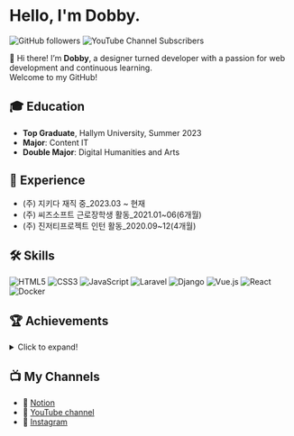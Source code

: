 # Hello, I'm Dobby.

![GitHub followers](https://img.shields.io/github/followers/Doyeon-Kang?style=social)
![YouTube Channel Subscribers](https://img.shields.io/youtube/channel/subscribers/UCZaEOSm9geNLUVZMcTZQa0w?style=social)

👋 Hi there! I’m **Dobby**, a designer turned developer with a passion for web development and continuous learning. <br/>Welcome to my GitHub!

## 🎓 Education
- **Top Graduate**, Hallym University, Summer 2023
- **Major**: Content IT
- **Double Major**: Digital Humanities and Arts

## 💼 Experience
- (주) 지키다 재직 중_2023.03 ~ 현재
- (주) 씨즈소프트 근로장학생 활동_2021.01~06(6개월)
- (주) 진저티프로젝트 인턴 활동_2020.09~12(4개월)

## 🛠 Skills
![HTML5](https://img.shields.io/badge/HTML5-E34F26?style=for-the-badge&logo=html5&logoColor=white)
![CSS3](https://img.shields.io/badge/CSS3-1572B6?style=for-the-badge&logo=css3&logoColor=white)
![JavaScript](https://img.shields.io/badge/JavaScript-F7DF1E?style=for-the-badge&logo=javascript&logoColor=black)
![Laravel](https://img.shields.io/badge/Laravel-FF2D20?style=for-the-badge&logo=laravel&logoColor=white)
![Django](https://img.shields.io/badge/Django-092E20?style=for-the-badge&logo=django&logoColor=green)
![Vue.js](https://img.shields.io/badge/Vue.js-35495E?style=for-the-badge&logo=vue.js&logoColor=4FC08D)
![React](https://img.shields.io/badge/React-20232A?style=for-the-badge&logo=react&logoColor=61DAFB)
![Docker](https://img.shields.io/badge/Docker-2496ED?style=for-the-badge&logo=docker&logoColor=white)

## 🏆 Achievements
<details>
<summary>Click to expand!</summary>

<table>
  <tr>
    <th>수상연도</th>
    <th>대회명</th>
    <th>수상</th>
  </tr>
  <tr>
    <td>2022</td>
    <td>2022-2 SW 캡스톤디자인 경연대회</td>
    <td>금상</td>
  </tr>
  <tr>
    <td></td>
    <td>2022-2 디지털인문예술 전시회</td>
    <td>대상</td>
  </tr>
  <tr>
    <td></td>
    <td>Learning portfolio 공모전</td>
    <td>입상</td>
  </tr>
  <tr>
    <td></td>
    <td>오픈소스 웹개발 해커톤</td>
    <td>장려상</td>
  </tr>
  <tr>
    <td></td>
    <td>SW중심대학 소중인의 생활탐구(브이로그) 영상 공모전</td>
    <td>장려상</td>
  </tr>
  <tr>
    <td></td>
    <td>복수전공 수기 공모전</td>
    <td>우수상</td>
  </tr>
  <tr>
    <td></td>
    <td>2022-1 디지털인문예술 전시회</td>
    <td>대상</td>
  </tr>
  <tr>
    <td></td>
    <td>디지털인문예술 전시회 포스터 공모전</td>
    <td>당선</td>
  </tr>
  <tr>
    <td>2021</td>
    <td>중국학과 CI 디자인 공모전</td>
    <td>최우수상</td>
  </tr>
  <tr>
    <td></td>
    <td>디지털리터러시 특강 포스터 디자인 공모전</td>
    <td>우수상</td>
  </tr>
  <tr>
    <td>2019</td>
    <td>심비우스북클럽 우수 북클럽 선정</td>
    <td></td>
  </tr>
</table>
</details>

## 📺 My Channels
- 💬 [Notion](https://www.notion.so/dobby-workplace/4da94dde88e24bf9b91a1fc1ddcc07b0?pvs=4)
- 🎥 [YouTube channel](https://www.youtube.com/channel/UCZaEOSm9geNLUVZMcTZQa0w)
- 📸 [Instagram](https://www.instagram.com/lazy_y.0?igsh=MXJkNGFrNGtrZHFqdw%3D%3D&utm_source=qr)
